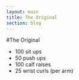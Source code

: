 ```yaml
---
layout: main
title: The Original
section: blog
---
```


#The Original

- 100 sit ups
- 50 push ups
- 100 calf raises
- 25 wrist curls (per arm)